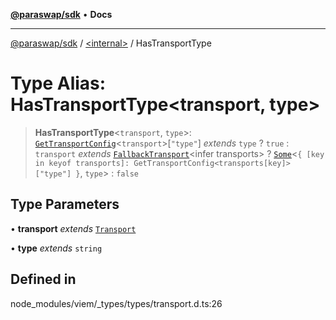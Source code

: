 [**@paraswap/sdk**](../../README.md) • **Docs**

***

[@paraswap/sdk](../../globals.md) / [\<internal\>](../README.md) / HasTransportType

# Type Alias: HasTransportType\<transport, type\>

> **HasTransportType**\<`transport`, `type`\>: [`GetTransportConfig`](GetTransportConfig.md)\<`transport`\>\[`"type"`\] *extends* `type` ? `true` : `transport` *extends* [`FallbackTransport`](FallbackTransport.md)\<infer transports\> ? [`Some`](Some.md)\<`{ [key in keyof transports]: GetTransportConfig<transports[key]>["type"] }`, `type`\> : `false`

## Type Parameters

• **transport** *extends* [`Transport`](Transport.md)

• **type** *extends* `string`

## Defined in

node\_modules/viem/\_types/types/transport.d.ts:26
